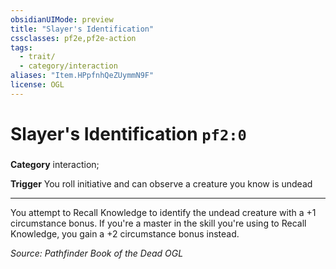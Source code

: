 ```yaml
---
obsidianUIMode: preview
title: "Slayer's Identification"
cssclasses: pf2e,pf2e-action
tags:
  - trait/
  - category/interaction
aliases: "Item.HPpfnhQeZUymmN9F"
license: OGL
---
```

# Slayer's Identification `pf2:0`

### 

**Category** interaction; 




**Trigger** You roll initiative and can observe a creature you know is undead

* * *

You attempt to Recall Knowledge to identify the undead creature with a +1 circumstance bonus. If you're a master in the skill you're using to Recall Knowledge, you gain a +2 circumstance bonus instead.

*Source: Pathfinder Book of the Dead*
*OGL*